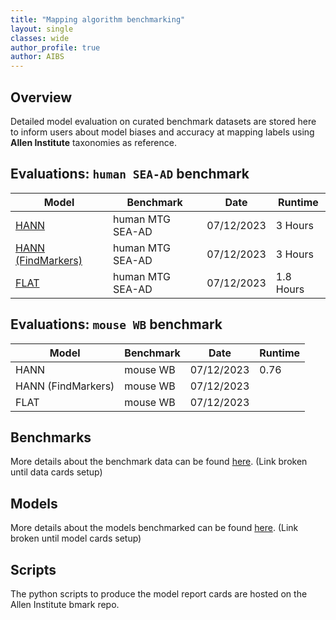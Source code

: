 ```yaml
---
title: "Mapping algorithm benchmarking"
layout: single
classes: wide
author_profile: true
author: AIBS
---
```


## Overview

Detailed model evaluation on curated benchmark datasets are stored here to inform users about model biases and accuracy at mapping labels using **Allen Institute** taxonomies as reference.

## Evaluations: `human SEA-AD` benchmark

Model | Benchmark | Date | Runtime 
--- | --- | --- | --- 
[HANN](./Human_reports/HANN_human.md) | human MTG SEA-AD | 07/12/2023 | 3 Hours 
[HANN (FindMarkers)](./Human_reports/HANN_FindMarkers_human.md) | human MTG SEA-AD | 07/12/2023 | 3 Hours
[FLAT](./Human_reports/FLAT_human.md) | human MTG SEA-AD | 07/12/2023 | 1.8 Hours 

## Evaluations: `mouse WB` benchmark

Model | Benchmark | Date | Runtime
--- | --- | --- | --- 
HANN | mouse WB | 07/12/2023 | 0.76 | 
HANN (FindMarkers) | mouse WB | 07/12/2023 | | 
FLAT | mouse WB | 07/12/2023 | |

## Benchmarks
More details about the benchmark data can be found [here](LINK). (Link broken until data cards setup)

## Models
More details about the models benchmarked can be found [here](LINK). (Link broken until model cards setup)

## Scripts

The python scripts to produce the model report cards are hosted on the Allen Institute bmark repo.
